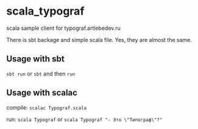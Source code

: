 # scala_typograf
scala sample client for typograf.artlebedev.ru

There is sbt backage and simple scala file. Yes, they are almost the same.

Usage with sbt
--------------

`sbt run` or `sbt` and then `run`


Usage with scalac
-----------------

compile: `scalac Typograf.scala`

run: `scala Typograf` or `scala Typograf "- Это \"Типограф\"?"`
